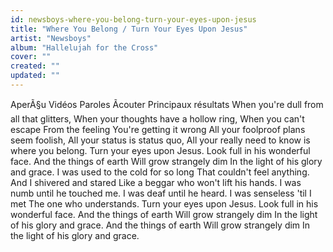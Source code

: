 ```yaml
---
id: newsboys-where-you-belong-turn-your-eyes-upon-jesus
title: "Where You Belong / Turn Your Eyes Upon Jesus"
artist: "Newsboys"
album: "Hallelujah for the Cross"
cover: ""
created: ""
updated: ""
---
```


AperÃ§u
Vidéos
Paroles
Ãcouter
Principaux résultats
When you're dull from all that glitters,
When your thoughts have a hollow ring,
When you can't escape
From the feeling
You're getting it wrong
All your foolproof plans seem foolish,
All your status is status quo,
All your really need to know is where you belong.
Turn your eyes upon Jesus.
Look full in his wonderful face.
And the things of earth
Will grow strangely dim
In the light of his glory and grace.
I was used to the cold for so long
That couldn't feel anything.
And I shivered and stared
Like a beggar who won't lift his hands.
I was numb until he touched me.
I was deaf until he heard.
I was senseless 'til I met
The one who understands.
Turn your eyes upon Jesus.
Look full in his wonderful face.
And the things of earth
Will grow strangely dim
In the light of his glory and grace.
And the things of earth
Will grow strangely dim
In the light of his glory and grace.